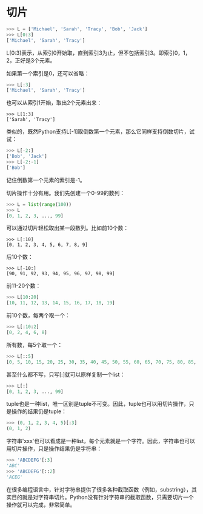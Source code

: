 # 切片
```py
>>> L = ['Michael', 'Sarah', 'Tracy', 'Bob', 'Jack']
>>> L[0:3]
['Michael', 'Sarah', 'Tracy']
```
L[0:3]表示，从索引0开始取，直到索引3为止，但不包括索引3。即索引0，1，2，正好是3个元素。

如果第一个索引是0，还可以省略：
```py
>>> L[:3]
['Michael', 'Sarah', 'Tracy']
```
也可以从索引1开始，取出2个元素出来：
```
>>> L[1:3]
['Sarah', 'Tracy']
```
类似的，既然Python支持L[-1]取倒数第一个元素，那么它同样支持倒数切片，试试：
```py
>>> L[-2:]
['Bob', 'Jack']
>>> L[-2:-1]
['Bob']
```
记住倒数第一个元素的索引是-1。

切片操作十分有用。我们先创建一个0-99的数列：
```py
>>> L = list(range(100))
>>> L
[0, 1, 2, 3, ..., 99]
```
可以通过切片轻松取出某一段数列。比如前10个数：
```
>>> L[:10]
[0, 1, 2, 3, 4, 5, 6, 7, 8, 9]
```
后10个数：
```
>>> L[-10:]
[90, 91, 92, 93, 94, 95, 96, 97, 98, 99]
```
前11-20个数：
```py
>>> L[10:20]
[10, 11, 12, 13, 14, 15, 16, 17, 18, 19]
```
前10个数，每两个取一个：
```py
>>> L[:10:2]
[0, 2, 4, 6, 8]
```
所有数，每5个取一个：
```py
>>> L[::5]
[0, 5, 10, 15, 20, 25, 30, 35, 40, 45, 50, 55, 60, 65, 70, 75, 80, 85, 90, 95]
```
甚至什么都不写，只写[:]就可以原样复制一个list：
```py
>>> L[:]
[0, 1, 2, 3, ..., 99]
```
tuple也是一种list，唯一区别是tuple不可变。因此，tuple也可以用切片操作，只是操作的结果仍是tuple：
```py
>>> (0, 1, 2, 3, 4, 5)[:3]
(0, 1, 2)
```
字符串'xxx'也可以看成是一种list，每个元素就是一个字符。因此，字符串也可以用切片操作，只是操作结果仍是字符串：
```py
>>> 'ABCDEFG'[:3]
'ABC'
>>> 'ABCDEFG'[::2]
'ACEG'
```
在很多编程语言中，针对字符串提供了很多各种截取函数（例如，substring），其实目的就是对字符串切片。Python没有针对字符串的截取函数，只需要切片一个操作就可以完成，非常简单。